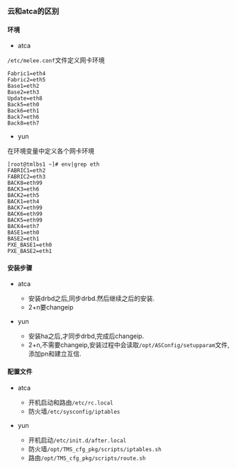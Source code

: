 ### 云和atca的区别


#### 环境

- atca 

`/etc/melee.conf`文件定义网卡环境

```shell
Fabric1=eth4
Fabric2=eth5
Base1=eth2
Base2=eth3
Update=eth8
Back5=eth0
Back6=eth1
Back7=eth6
Back8=eth7
```

- yun

在环境变量中定义各个网卡环境

```shell
[root@tmlbs1 ~]# env|grep eth
FABRIC1=eth2
FABRIC2=eth3
BACK8=eth99
BACK3=eth6
BACK2=eth5
BACK1=eth4
BACK7=eth99
BACK6=eth99
BACK5=eth99
BACK4=eth7
BASE1=eth0
BASE2=eth1
PXE_BASE1=eth0
PXE_BASE2=eth1
```

#### 安装步骤

- atca

  + 安装drbd之后,同步drbd.然后继续之后的安装.
  + 2+n要changeip

- yun

  + 安装ha之后,才同步drbd,完成后changeip.
  + 2+n,不需要changeip,安装过程中会读取`/opt/ASConfig/setupparam`文件,添加pn和建立互信.


#### 配置文件

- atca
  + 开机启动和路由`/etc/rc.local`
  + 防火墙`/etc/sysconfig/iptables` 

- yun
  + 开机启动`/etc/init.d/after.local` 
  + 防火墙`/opt/TMS_cfg_pkg/scripts/iptables.sh`
  + 路由`/opt/TMS_cfg_pkg/scripts/route.sh` 

